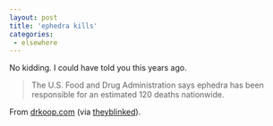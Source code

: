 ```yaml
---
layout: post
title: 'ephedra kills'
categories:
 - elsewhere
---
```



No kidding. I could have told you this years ago.


<blockquote>The U.S. Food and Drug Administration says ephedra has been responsible for an estimated 120 deaths nationwide.</blockquote>


From <a href="http://drkoop.com/template.asp?page=newsdetail&ap=93&id=1502415">drkoop.com</a>  (via <a href="http://www.theyblinked.com/blog">theyblinked</a>).
